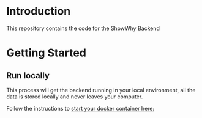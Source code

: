 # Introduction

This repository contains the code for the ShowWhy Backend

# Getting Started

## Run locally

This process will get the backend running in your local environment, all the data is stored locally and never leaves your computer.

Follow the instructions to [start your docker container here:](../../README.md#installation-process)

